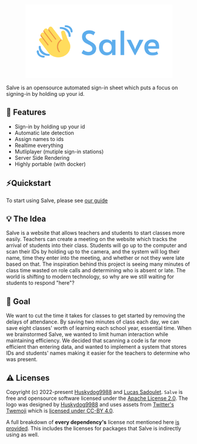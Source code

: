 <p align="center">
  <img alt="👋 Salve" height="200" src="https://raw.githubusercontent.com/Huskydog9988/Salve/main/docs/Salve.svg">
</p>

Salve is an opensource automated sign-in sheet which puts a focus on signing-in by holding up your id.

## 🎯 Features

- Sign-in by holding up your id
- Automatic late detection
- Assign names to ids
- Realtime everything
- Mutliplayer (mutiple sign-in stations)
- Server Side Rendering
- Highly portable (with docker)

## ⚡Quickstart

To start using Salve, please see [our guide](./docs/quickstart.md)

## 💡 The Idea

Salve is a website that allows teachers and students to start classes more easily. Teachers can create a meeting on the website which tracks the arrival of students into their class. Students will go up to the computer and scan their IDs by holding up to the camera, and the system will log their name, time they enter into the meeting, and whether or not they were late based on that. The inspiration behind this project is seeing many minutes of class time wasted on role calls and determining who is absent or late. The world is shifting to modern technology, so why are we still waiting for students to respond "here"?

## 🥅 Goal

We want to cut the time it takes for classes to get started by removing the delays of attendance. By saving two minutes of class each day, we can save eight classes' worth of learning each school year, essential time. When we brainstormed Salve, we wanted to limit human interaction while maintaining efficiency. We decided that scanning a code is far more efficient than entering data, and wanted to implement a system that stores IDs and students' names making it easier for the teachers to determine who was present.

## ⚠️ Licenses

Copyright (c) 2022-present [Huskydog9988](https://github.com/Huskydog9988) and [Lucas Sadoulet](https://github.com/SilentS100). `Salve` is free and opensource software licensed under the [Apache License 2.0](./LICENSE).
The logo was designed by [Huskydog9988](https://github.com/Huskydog9988) and uses assets from [Twitter's Twemoji](https://twemoji.twitter.com/) which is [licensed under CC-BY 4.0](https://creativecommons.org/licenses/by/4.0/).

A full breakdown of **every dependency's** license not mentioned here [is provided](./docs/licenses.txt). This includes the licenses for packages that Salve is indirectly using as well.
